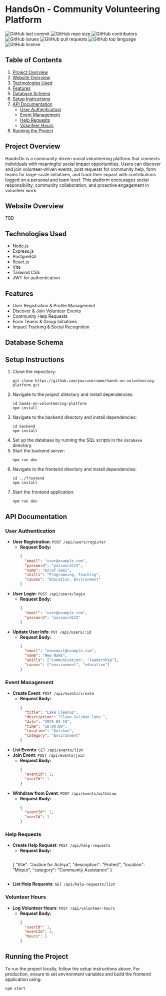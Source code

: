 # HandsOn - Community Volunteering Platform
![GitHub last commit](https://img.shields.io/github/last-commit/Sk-Azraf-Sami/hands-on-volunteering-platform)
![GitHub repo size](https://img.shields.io/github/repo-size/Sk-Azraf-Sami/hands-on-volunteering-platform)
![GitHub contributors](https://img.shields.io/github/contributors/Sk-Azraf-Sami/hands-on-volunteering-platform)
![GitHub issues](https://img.shields.io/github/issues/Sk-Azraf-Sami/hands-on-volunteering-platform)
![GitHub pull requests](https://img.shields.io/github/issues-pr/Sk-Azraf-Sami/hands-on-volunteering-platform)
![GitHub top language](https://img.shields.io/github/languages/top/Sk-Azraf-Sami/hands-on-volunteering-platform)
![GitHub license](https://img.shields.io/github/license/Sk-Azraf-Sami/hands-on-volunteering-platform)

## Table of Contents

1. [Project Overview](#project-overview)
2. [Website Overview](#website-overview)
3. [Technologies Used](#technologies-used)
4. [Features](#features)
5. [Database Schema](#database-schema)
6. [Setup Instructions](#setup-instructions)
7. [API Documentation](#api-documentation)
   - [User Authentication](#user-authentication)
   - [Event Management](#event-management)
   - [Help Requests](#help-requests)
   - [Volunteer Hours](#volunteer-hours)
8. [Running the Project](#running-the-project)

## Project Overview

HandsOn is a community-driven social volunteering platform that connects individuals with meaningful social impact opportunities. Users can discover and join volunteer-driven events, post requests for community help, form teams for large-scale initiatives, and track their impact with contributions logged on a personal and team level. This platform encourages social responsibility, community collaboration, and proactive engagement in volunteer work.

## Website Overview

TBD

## Technologies Used

- Node.js
- Express.js
- PostgreSQL
- React.js
- Vite
- Tailwind CSS
- JWT for authentication

## Features

- User Registration & Profile Management
- Discover & Join Volunteer Events
- Community Help Requests
- Form Teams & Group Initiatives
- Impact Tracking & Social Recognition

## Database Schema



## Setup Instructions

1. Clone the repository:
   ```
   git clone https://github.com/yourusername/hands-on-volunteering-platform.git
   ```
2. Navigate to the project directory and install dependencies:
   ```
   cd hands-on-volunteering-platform
   npm install
   ```
3. Navigate to the backend directory and install dependencies:
   ```
   cd backend
   npm install
   ```
4. Set up the database by running the SQL scripts in the `database` directory.
5. Start the backend server:
   ```
   npm run dev
   ```
6. Navigate to the frontend directory and install dependencies:
   ```
   cd ../frontend
   npm install
   ```
7. Start the frontend application:
   ```
   npm run dev
   ```

## API Documentation

### User Authentication

- **User Registration**: `POST /api/users/register`
  - **Request Body:**
    ```json
    {
      "email": "user@example.com",
      "password": "password123",
      "name": "Azraf Sami",
      "skills": "Programming, Teaching",
      "causes": "Education, Environment"
    }
    ```
- **User Login**: `POST /api/users/login`
  - **Request Body:**
    ```json
    {
      "email": "user@example.com",
      "password": "password123"
    }
    ```
- **Update User Info**: `PUT /api/users/:id`
  - **Request Body:**
    ```json
    {
      "email": "newemail@example.com",
      "name": "New Name",
      "skills": ["communication", "leadership"],
      "causes": ["environment", "education"]
    }
    ```

### Event Management

- **Create Event**: `POST /api/events/create`
  - **Request Body:**
    ```json
    {
      "title": "Lake Cleanup",
      "description": "Clean Gulshan lake.",
      "date": "2025-03-15",
      "time": "10:00:00",
      "location": "Gulshan",
      "category": "Environment"
    }
    ```
- **List Events**: `GET /api/events/list`
- **Join Event**: `POST /api/events/join`
  - **Request Body:**
    ```json
    {
      "eventId": 1,
      "userId": 1
    }
    ```
- **Withdraw from Event**: `POST /api/events/withdraw`
  - **Request Body:**
    ```json
    {
      "eventId": 1,
      "userId": 1
    }
    ```

### Help Requests

- **Create Help Request**: `POST /api/help-requests`
  - **Request Body:**
    ```json
   {
      "title": "Justice for Achiya",
      "description": "Protest",
      "location": "Mirpur",
      "category": "Community Assistance"
    } 
    ```
- **List Help Requests**: `GET /api/help-requests/list`

### Volunteer Hours

- **Log Volunteer Hours**: `POST /api/volunteer-hours`
  - **Request Body:**
    ```json
    {
      "userId": 1,
      "eventId": 2,
      "hours": 5
    }
    ```

## Running the Project

To run the project locally, follow the setup instructions above. For production, ensure to set environment variables and build the frontend application using:

```
npm start
```

